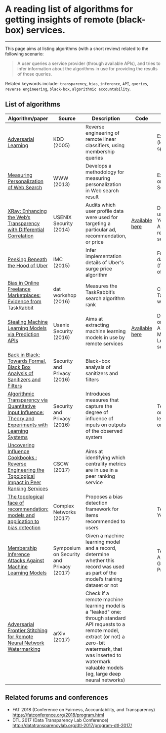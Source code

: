 # A reading list of algorithms for getting insights of remote (black-box) services.

----------

This page aims at listing algorithms (with a short review) related to the following scenario:

> A user queries a service provider (through available APIs),  and tries to infer information about the algorithms in use for providing the results of those queries.

Related keywords include: `transparency`, `bias`, `inference`, `API`, `queries`, `reverse engineering`, `black-box`, `algorithmic accountability`.

## List of algorithms

| Algorithm/paper | Source | Description | Code | Test |
| --------------- | ------ | ----------- | ---- | ---- |
| [Adversarial Learning](https://dl.acm.org/citation.cfm?id=1081950) | KDD (2005) | Reverse engineering of remote linear classifiers, using membership queries |  | Experimented (locally) on mail spam classifiers |
| [Measuring Personalization of Web Search](https://dl.acm.org/citation.cfm?id=2488435) | WWW (2013) | Develops a methodology for measuring personalization in Web search result |  | Experimented on Google Web Search |
| [XRay: Enhancing the Web’s Transparency with Differential Correlation](https://www.usenix.org/node/184394) | USENIX Security (2014) | Audits which user profile data were used for targeting a particular ad, recommendation, or price | [ Available here](https://xray.cs.columbia.edu/) | Demonstrated using Gmail, Youtube, and Amazon recommendation services |
| [Peeking Beneath the Hood of Uber ](https://dl.acm.org/citation.cfm?id=2815681) | IMC (2015) | Infer implementation details of Uber's surge price algorithm |  | Four weeks of data from Uber (from 43  copies  of  the  Uber  app) |
| [Bias in Online Freelance Marketplaces: Evidence from TaskRabbit](http://datworkshop.org/papers/dat16-final22.pdf) | dat workshop (2016) | Measures the TaskRabbit’s search algorithm rank |  | Crawled TaskRabbit website |
| [Stealing Machine Learning Models via Prediction APIs](https://www.usenix.org/conference/usenixsecurity16/technical-sessions/presentation/tramer) | Usenix Security (2016) | Aims at extracting machine learning models in use by remote services | [ Available here](https://github.com/ftramer/Steal-ML) | Demonstrated on BigMl and Amazon Machine Learning services |
| [Back in Black: Towards Formal, Black Box Analysis of Sanitizers and Filters](http://ieeexplore.ieee.org/document/7546497/) | Security and Privacy (2016) | Black-box analysis of  sanitizers  and  filters |  |  |
| [Algorithmic Transparency via Quantitative Input Influence: Theory and Experiments with Learning Systems](http://ieeexplore.ieee.org/document/7546525/) | Security and Privacy (2016) | Introduces measures that  capture  the  degree  of  influence  of  inputs  on  outputs  of the observed system |  | Tested inhouse on machine learning models on two datasets |
| [ Uncovering Influence Cookbooks : Reverse Engineering the Topological Impact in Peer Ranking Services](https://dl.acm.org/authorize.cfm?key=N21772) | CSCW (2017) | Aims at identifying which centrality metrics are in use in a peer ranking service |  |  |
| [ The topological face of recommendation: models and application to bias detection](https://arxiv.org/abs/1704.08991) | Complex Networks (2017)| Proposes a bias detection framework for items recommended to users |  | Tested on Youtube crawls |
| [ Membership Inference Attacks Against Machine Learning Models ](http://ieeexplore.ieee.org/document/7958568/) | Symposium on Security and Privacy (2017) | Given  a  machine  learning model and a record, determine whether this record was used as part of the model’s training dataset or not |  | Tested using Amazon ML and Google Prediction API |
| [ Adversarial Frontier Stitching for Remote Neural Network Watermarking ](https://arxiv.org/abs/1711.01894) | arXiv (2017) | Check if a remote machine learning model is a "leaked" one: through standard API requests to a remote model, extract (or not) a zero-bit watermark, that was inserted to watermark valuable models (eg, large deep neural networks) |  |  |

## Related forums and conferences
* FAT 2018 (Conference on Fairness, Accountability, and Transparency) https://fatconference.org/2018/program.html
* DTL 2017 (Data Transparency Lab Conference) http://datatransparencylab.org/dtl-2017/program-dtl-2017/
